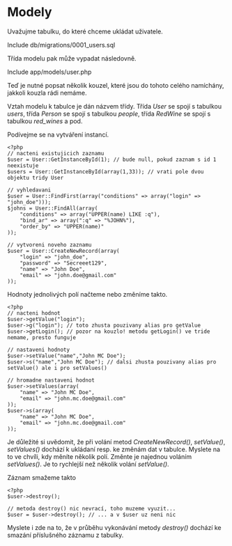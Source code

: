 Modely
======

Uvažujme tabulku, do které chceme ukládat uživatele.

Include db/migrations/0001_users.sql

Třída modelu pak může vypadat následovně.

Include app/models/user.php

Teď je nutné popsat několik kouzel, které jsou do tohoto celého namíchány, jakkoli kouzla rádi nemáme.

Vztah modelu k tabulce je dán názvem třídy. Třída *User* se spojí s tabulkou *users*, třída *Person* se spojí s tabulkou *people*,
třída *RedWine* se spojí s tabulkou *red_wines* a pod.

Podívejme se na vytváření instancí.

	<?php
	// nacteni existujicich zaznamu
	$user = User::GetInstanceById(1); // bude null, pokud zaznam s id 1 neexistuje
	$users = User::GetInstanceById(array(1,33)); // vrati pole dvou objektu tridy User

	// vyhledavani
	$user = User::FindFirst(array("conditions" => array("login" => "john_doe")));
	$johns = User::FindAll(array(
		"conditions" => array("UPPER(name) LIKE :q"),
		"bind_ar" => array(":q" => "%JOHN%"),
		"order_by" => "UPPER(name)"
	));

	// vytvoreni noveho zaznamu
	$user = User::CreateNewRecord(array(
		"login" => "john_doe",
		"password" => "Secreeet129",
		"name" => "John Doe",
		"email" => "john.doe@gmail.com"
	));

Hodnoty jednolivých polí načteme nebo změníme takto.

	<?php
	// nacteni hodnot
	$user->getValue("login");
	$user->g("login"); // toto zhusta pouzivany alias pro getValue
	$user->getLogin(); // pozor na kouzlo! metodu getLogin() ve tride nemame, presto funguje

	// nastaveni hodnoty
	$user->setValue("name","John MC Doe");
	$user->s("name","John MC Doe"); // dalsi zhusta pouzivany alias pro setValue() ale i pro setValues()

	// hromadne nastaveni hodnot
	$user->setValues(array(
		"name" => "John MC Doe",
		"email" => "john.mc.doe@gmail.com"
	));
	$user->s(array(
		"name" => "John MC Doe",
		"email" => "john.mc.doe@gmail.com"
	));

Je důležité si uvědomit, že při volání metod *CreateNewRecord()*, *setValue()*, *setValues()* dochází k ukládaní resp. ke změnám dat v tabulce.
Myslete na to ve chvíli, kdy měníte několik polí. Změnte je najednou voláním *setValues()*. Je to rychlejší než několik volání *setValue()*.

Záznam smažeme takto

	<?php
	$user->destroy();

	// metoda destroy() nic nevrací, toho muzeme vyuzit...
	$user = $user->destroy(); // ... a v $user uz neni nic

Myslete i zde na to, že v průběhu vykonávání metody *destroy()* dochází ke smazání příslušného záznamu z tabulky.
